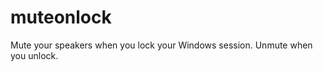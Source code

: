 muteonlock
==========

Mute your speakers when you lock your Windows session. Unmute when you unlock.
